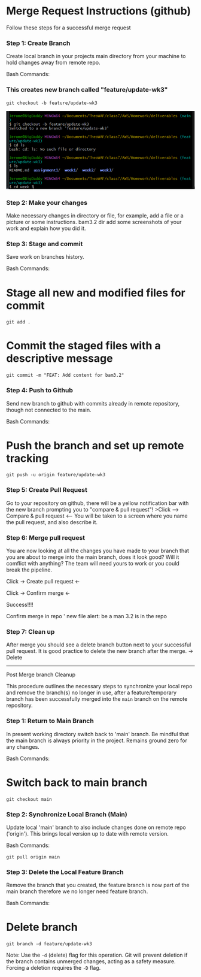 # Merge Request Instructions (github)

 Follow these steps for a successful merge request

### Step 1: Create Branch

 Create local branch in your projects main directory from your machine to hold changes away from remote repo.

Bash Commands:


### This creates new branch called "feature/update-wk3"
    git checkout -b feature/update-wk3


![](/week3/attachments/update-wk-3.png)

### Step 2: Make your changes

Make necessary changes in directory or file, for example, add a file or a picture or some instructions. bam3.2 dir add some screenshots of your work and explain how you did it.

### Step 3: Stage and commit

Save work on branches history.

Bash Commands:


# Stage all new and modified files for commit
    git add .

# Commit the staged files with a descriptive message
    git commit -m "FEAT: Add content for bam3.2"


### Step 4: Push to Github

Send new branch to github with commits already in remote repository, though not connected to the main.

Bash Commands:


# Push the branch and set up remote tracking
    git push -u origin feature/update-wk3



### Step 5: Create Pull Request

Go to your repository on github, there will be a yellow notification bar with the new branch prompting you to "compare & pull request"! >Click --> Compare & pull request <--
You will be taken to a screen where you name the pull request, and also describe it.


### Step 6: Merge pull request

You are now looking at all the changes you have made to your branch that you are about to merge into the main branch, does it look good? Will it comflict with anything? The team will need yours to work or you could break the pipeline.

Click -> Create pull request <-

Click -> Confirm merge <-

Success!!!!

Confirm merge in repo ' new file alert: be a man 3.2 is in the repo

### Step 7: Clean up

After merge you should see a delete branch button next to your successful pull request.
It is good practice to delete the new branch after the merge. -> Delete

---
Post Merge branch Cleanup

This procedure outlines the necessary steps to synchronize your local repo and remove the branch(s) no longer in use, after a feature/temporary branch has been successfully merged into the `main` branch on the remote repository.

### Step 1: Return to Main Branch

In present working directory switch back to 'main' branch. Be mindful that the main branch is always priority in the project. Remains ground zero for any changes.

Bash Commands:


# Switch back to main branch
    git checkout main


### Step 2: Synchronize Local Branch (Main)

Update local 'main' branch to also include changes done on remote repo ('origin'). This brings local version up to date with remote version.

Bash Commands:

    
    git pull origin main
    


### Step 3: Delete the Local Feature Branch

Remove the branch that you created, the feature branch is now part of the main branch therefore we no longer need feature branch.

Bash Commands:


# Delete branch
    git branch -d feature/update-wk3


Note:
 Use the `-d` (delete) flag for this operation. Git will prevent deletion if the branch contains unmerged changes, acting as a safety measure. Forcing a deletion requires the `-D` flag.